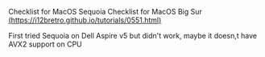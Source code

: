Checklist for MacOS Sequoia
Checklist for MacOS Big Sur [(https://i12bretro.github.io/tutorials/0551.html)](https://i12bretro.github.io/tutorials/0551.html)

First tried Sequoia on Dell Aspire v5 but didn't work, maybe it doesn,t have AVX2 support on CPU
